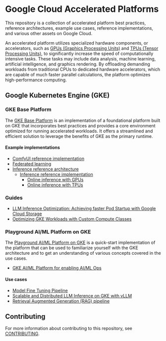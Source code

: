 # Google Cloud Accelerated Platforms

This repository is a collection of accelerated platform best practices,
reference architectures, example use cases, reference implementations, and
various other assets on Google Cloud.

An accelerated platform utilizes specialized hardware components, or
accelerators, such as
[GPUs (Graphics Processing Units)](https://cloud.google.com/gpu) and
[TPUs (Tensor Processing Units)](https://cloud.google.com/tpu), to significantly
increase the speed of computationally intensive tasks. These tasks may include
data analysis, machine learning, artificial intelligence, and graphics
rendering. By offloading demanding workloads from traditional CPUs to dedicated
hardware accelerators, which are capable of much faster parallel calculations,
the platform optimizes high-performance computing.

## Google Kubernetes Engine (GKE)

### GKE Base Platform

The [GKE Base Platform](/docs/platforms/gke/base/README.md) is an implementation
of a foundational platform built on GKE that incorporates best practices and
provides a core environment optimized for running accelerated workloads. It
offers a streamlined and efficient solution to leverage the benefits of GKE as
the primary runtime.

#### Example implementations

- [ComfyUI reference implementation](/platforms/gke/base/use-cases/inference-ref-arch/examples/comfyui/README.md)
- [Federated learning](/docs/platforms/gke/base/use-cases/federated-learning/README.md)
- [Inference reference architecture](/docs/platforms/gke/base/use-cases/inference-ref-arch/README.md)
  - [Inference reference implementation](/platforms/gke/base/use-cases/inference-ref-arch/terraform/README.md)
    - [Online inference with GPUs](/platforms/gke/base/use-cases/inference-ref-arch/examples/online-inference-gpu/README.md)
    - [Online inference with TPUs](/platforms/gke/base/use-cases/inference-ref-arch/examples/online-inference-tpu/README.md)

### Guides

- [LLM Inference Optimization: Achieving faster Pod Startup with Google Cloud Storage](/use-cases/inferencing/cost-optimization/gcsfuse/AchievingFasterPodStartup.md)
- [Optimizing GKE Workloads with Custom Compute Classes](/docs/guides/optimizing-gke-workloads-with-custom-compute-classes/README.md)

### Playground AI/ML Platform on GKE

The [Playground AI/ML Platform on GKE](/platforms/gke-aiml/playground/README.md)
is a quick-start implementation of the platform that can be used to familiarize
yourself with the GKE architecture and to get an understanding of various
concepts covered in the use cases.

- [GKE AI/ML Platform for enabling AI/ML Ops](/docs/platforms/gke-aiml/README.md)

#### Use cases

- [Model Fine Tuning Pipeline](/docs/use-cases/model-fine-tuning-pipeline/README.md)
- [Scalable and Distributed LLM Inference on GKE with vLLM](/docs/use-cases/inferencing/README.md)
- [Retrieval Augmented Generation (RAG) pipeline](/docs/use-cases/rag-pipeline/README.md)

## Contributing

For more information about contributing to this repository, see
[CONTRIBUTING](/CONTRIBUTING.md).
